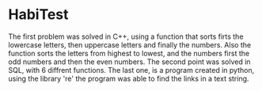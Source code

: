 # HabiTest

The first problem was solved in C++, using a function that sorts firts the lowercase letters, then uppercase letters and finally the numbers. Also the function sorts the letters from highest to lowest, and the numbers first the odd numbers and then the even numbers. The second point was solved in SQL, with 6 diffrent functions. The last one, is a program created in python, using the library 're' the program was able to find the links in a text string.
